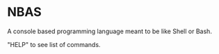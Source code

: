 # NBAS
A console based programming language meant to be like Shell or Bash. 

"HELP" to see list of commands.
